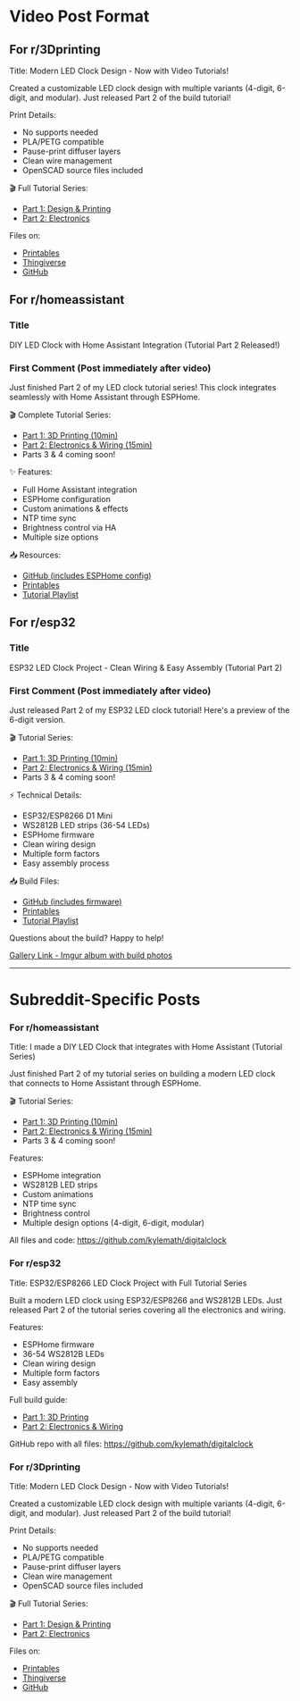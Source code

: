 # Video Post Format

## For r/3Dprinting

Title: Modern LED Clock Design - Now with Video Tutorials!

Created a customizable LED clock design with multiple variants (4-digit, 6-digit, and modular). Just released Part 2 of the build tutorial!

Print Details:

- No supports needed
- PLA/PETG compatible
- Pause-print diffuser layers
- Clean wire management
- OpenSCAD source files included

🎬 Full Tutorial Series:

- [Part 1: Design & Printing](https://youtu.be/DS_muPDX8p8)
- [Part 2: Electronics](https://youtu.be/uiOuWeXdryE)

Files on:

- [Printables](https://www.printables.com/model/1101964)
- [Thingiverse](https://www.thingiverse.com/thing:6861353)
- [GitHub](https://github.com/kylemath/digitalclock)

## For r/homeassistant

### Title

DIY LED Clock with Home Assistant Integration (Tutorial Part 2 Released!)

### First Comment (Post immediately after video)

Just finished Part 2 of my LED clock tutorial series! This clock integrates seamlessly with Home Assistant through ESPHome.

🎬 Complete Tutorial Series:

- [Part 1: 3D Printing (10min)](https://youtu.be/DS_muPDX8p8)
- [Part 2: Electronics & Wiring (15min)](https://youtu.be/uiOuWeXdryE)
- Parts 3 & 4 coming soon!

✨ Features:

- Full Home Assistant integration
- ESPHome configuration
- Custom animations & effects
- NTP time sync
- Brightness control via HA
- Multiple size options

📥 Resources:

- [GitHub (includes ESPHome config)](https://github.com/kylemath/digitalclock)
- [Printables](https://www.printables.com/model/1101964)
- [Tutorial Playlist](https://youtube.com/playlist?list=PLeBpq2qBuOI1kfnOv1Nu6G2_ES9P5Xj6k)

## For r/esp32

### Title

ESP32 LED Clock Project - Clean Wiring & Easy Assembly (Tutorial Part 2)

### First Comment (Post immediately after video)

Just released Part 2 of my ESP32 LED clock tutorial! Here's a preview of the 6-digit version.

🎬 Tutorial Series:

- [Part 1: 3D Printing (10min)](https://youtu.be/DS_muPDX8p8)
- [Part 2: Electronics & Wiring (15min)](https://youtu.be/uiOuWeXdryE)
- Parts 3 & 4 coming soon!

⚡ Technical Details:

- ESP32/ESP8266 D1 Mini
- WS2812B LED strips (36-54 LEDs)
- ESPHome firmware
- Clean wiring design
- Multiple form factors
- Easy assembly process

📥 Build Files:

- [GitHub (includes firmware)](https://github.com/kylemath/digitalclock)
- [Printables](https://www.printables.com/model/1101964)
- [Tutorial Playlist](https://youtube.com/playlist?list=PLeBpq2qBuOI1kfnOv1Nu6G2_ES9P5Xj6k)

Questions about the build? Happy to help!

[Gallery Link - Imgur album with build photos](https://imgur.com/a/8s0vkzV)

---

# Subreddit-Specific Posts

### For r/homeassistant

Title: I made a DIY LED Clock that integrates with Home Assistant (Tutorial Series)

Just finished Part 2 of my tutorial series on building a modern LED clock that connects to Home Assistant through ESPHome.

🎬 Tutorial Series:

- [Part 1: 3D Printing (10min)](https://youtu.be/DS_muPDX8p8)
- [Part 2: Electronics & Wiring (15min)](https://youtu.be/uiOuWeXdryE)
- Parts 3 & 4 coming soon!

Features:

- ESPHome integration
- WS2812B LED strips
- Custom animations
- NTP time sync
- Brightness control
- Multiple design options (4-digit, 6-digit, modular)

All files and code: https://github.com/kylemath/digitalclock

### For r/esp32

Title: ESP32/ESP8266 LED Clock Project with Full Tutorial Series

Built a modern LED clock using ESP32/ESP8266 and WS2812B LEDs. Just released Part 2 of the tutorial series covering all the electronics and wiring.

Features:

- ESPHome firmware
- 36-54 WS2812B LEDs
- Clean wiring design
- Multiple form factors
- Easy assembly

Full build guide:

- [Part 1: 3D Printing](https://youtu.be/DS_muPDX8p8)
- [Part 2: Electronics & Wiring](https://youtu.be/uiOuWeXdryE)

GitHub repo with all files: https://github.com/kylemath/digitalclock

### For r/3Dprinting

Title: Modern LED Clock Design - Now with Video Tutorials!

Created a customizable LED clock design with multiple variants (4-digit, 6-digit, and modular). Just released Part 2 of the build tutorial!

Print Details:

- No supports needed
- PLA/PETG compatible
- Pause-print diffuser layers
- Clean wire management
- OpenSCAD source files included

🎬 Full Tutorial Series:

- [Part 1: Design & Printing](https://youtu.be/DS_muPDX8p8)
- [Part 2: Electronics](https://youtu.be/uiOuWeXdryE)

Files on:

- [Printables](https://www.printables.com/model/1101964)
- [Thingiverse](https://www.thingiverse.com/thing:6861353)
- [GitHub](https://github.com/kylemath/digitalclock)

